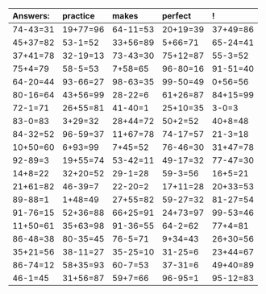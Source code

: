 | Answers: | practice | makes | perfect | ! |
| :--- | :--- | :--- | :--- | :--- |
| 74-43=31 | 19+77=96 | 64-11=53 | 20+19=39 | 37+49=86 | 
| 45+37=82 | 53-1=52 | 33+56=89 | 5+66=71 | 65-24=41 | 
| 37+41=78 | 32-19=13 | 73-43=30 | 75+12=87 | 55-3=52 | 
| 75+4=79 | 58-5=53 | 7+58=65 | 96-80=16 | 91-51=40 | 
| 64-20=44 | 93-66=27 | 98-63=35 | 99-50=49 | 0+56=56 | 
| 80-16=64 | 43+56=99 | 28-22=6 | 61+26=87 | 84+15=99 | 
| 72-1=71 | 26+55=81 | 41-40=1 | 25+10=35 | 3-0=3 | 
| 83-0=83 | 3+29=32 | 28+44=72 | 50+2=52 | 40+8=48 | 
| 84-32=52 | 96-59=37 | 11+67=78 | 74-17=57 | 21-3=18 | 
| 10+50=60 | 6+93=99 | 7+45=52 | 76-46=30 | 31+47=78 | 
| 92-89=3 | 19+55=74 | 53-42=11 | 49-17=32 | 77-47=30 | 
| 14+8=22 | 32+20=52 | 29-1=28 | 59-3=56 | 16+5=21 | 
| 21+61=82 | 46-39=7 | 22-20=2 | 17+11=28 | 20+33=53 | 
| 89-88=1 | 1+48=49 | 27+55=82 | 59-27=32 | 81-27=54 | 
| 91-76=15 | 52+36=88 | 66+25=91 | 24+73=97 | 99-53=46 | 
| 11+50=61 | 35+63=98 | 91-36=55 | 64-2=62 | 77+4=81 | 
| 86-48=38 | 80-35=45 | 76-5=71 | 9+34=43 | 26+30=56 | 
| 35+21=56 | 38-11=27 | 35-25=10 | 31-25=6 | 23+44=67 | 
| 86-74=12 | 58+35=93 | 60-7=53 | 37-31=6 | 49+40=89 | 
| 46-1=45 | 31+56=87 | 59+7=66 | 96-95=1 | 95-12=83 | 
